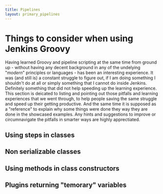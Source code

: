 ```yaml
---
title: Pipelines
layout: primary_pipelines
---
```

# <a id="The Jenkins Groovy dialect"></a> Things to consider when using Jenkins Groovy
Having learned Groovy and pipeline scripting at the same time from ground up - without having any decent background in any of the undelying "*modern*" principles or languages - has been an interesting experience. It was (and still is) a constant struggle to figure out, if I am doing something I shouldn't do at all or simply something that I cannot do inside Jenkins. Definitely something that did not help speeding up the learning experience. This section is deicated to listing and pointing out those pitfalls and learning experiences that we went through, to help people saving the same struggle and speed up their getting productive. And the same time it is supposed as a "reference" to explain why some things were done they way they are done in the showcased examples.
Any hints and suggestions to improve or circumnavigate the pitfalls in smarter ways are highly apprectiated.

## <a id="Using steps in classes"></a> Using steps in classes

## <a id="Non serializable classes"></a> Non serializable classes

## <a id="Using methods in class constructors"></a> Using methods in class constructors

## <a id="Plugins returning 'temorary' variables"></a> Plugins returning "temorary" variables